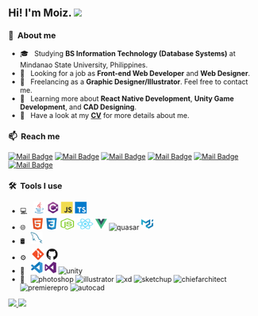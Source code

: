 <h2> Hi! I'm Moiz. <img src="https://user-images.githubusercontent.com/5679180/79618120-0daffb80-80be-11ea-819e-d2b0fa904d07.gif" width="27px"> </h2>

<h3> 🙍 &nbsp;About me </h3>

- 🎓 &nbsp; Studying **BS Information Technology (Database Systems)** at Mindanao State University, Philippines.
- 💼 &nbsp; Looking for a job as **Front-end Web Developer** and **Web Designer**.
- 🎨 &nbsp; Freelancing as a **Graphic Designer/Illustrator**. Feel free to contact me.
- 📖 &nbsp; Learning more about **React Native Development**, **Unity Game Development**, and **CAD Designing**.
- 📄 &nbsp; Have a look at my [**CV**](https://github.com/amsolaiman/my-portfolio-website/raw/main/src/assets/cv.pdf) for more details about me.

<h3> 📫 &nbsp;Reach me </h3>

[![Mail Badge](https://img.shields.io/badge/website-A349A3?style=for-the-badge&logo=About.me&logoColor=white)](https://moizsolaiman.netlify.app/)
[![Mail Badge](https://img.shields.io/badge/Gmail-D14836?style=for-the-badge&logo=gmail&logoColor=white)](mailto:abdulmoiz.solaiman@gmail.com)
[![Mail Badge](https://img.shields.io/badge/Facebook-1877F2?style=for-the-badge&logo=facebook&logoColor=white)](https://www.facebook.com/ja.moiz)
[![Mail Badge](https://img.shields.io/badge/LinkedIn-0077B5?style=for-the-badge&logo=linkedin&logoColor=white)](https://www.linkedin.com/in/abdulmoiz-solaiman)
[![Mail Badge](https://img.shields.io/badge/WhatsApp-25D366?style=for-the-badge&logo=whatsapp&logoColor=white)](https://api.whatsapp.com/send?phone=639090206852)
[![Mail Badge](https://img.shields.io/badge/Steam-000000?style=for-the-badge&logo=steam&logoColor=white)](https://steamcommunity.com/id/jasafanar)

<h3> 🛠️ &nbsp;Tools I use </h3>

- 💻 &nbsp; 
  <img src="https://raw.githubusercontent.com/devicons/devicon/master/icons/java/java-original.svg" alt="java" width="24" height="24"/>
  <img src="https://raw.githubusercontent.com/devicons/devicon/master/icons/csharp/csharp-original.svg" alt="csharp" width="24" height="24"/>
  <img src="https://raw.githubusercontent.com/devicons/devicon/master/icons/javascript/javascript-original.svg" alt="javascript" width="24" height="24"/>
  <img src="https://raw.githubusercontent.com/devicons/devicon/master/icons/typescript/typescript-original.svg" alt="typescript" width="24" height="24"/>
- 🌐 &nbsp; 
  <img src="https://raw.githubusercontent.com/devicons/devicon/master/icons/html5/html5-original.svg" alt="html" width="24" height="24"/>
  <img src="https://raw.githubusercontent.com/devicons/devicon/master/icons/css3/css3-original.svg" alt="css" width="24" height="24"/>
  <img src="https://raw.githubusercontent.com/devicons/devicon/master/icons/nodejs/nodejs-original.svg" alt="nodejs" width="32" width="24" height="24"/>
  <img src="https://raw.githubusercontent.com/devicons/devicon/master/icons/react/react-original.svg" alt="reactjs" width="32" width="24" height="24"/>
  <img src="https://raw.githubusercontent.com/devicons/devicon/master/icons/vuejs/vuejs-original.svg" alt="vuejs" width="24" height="24"/>
  <img src="https://cdn.quasar.dev/logo-v2/svg/logo.svg" alt="quasar" width="24" height="24"/>
  <img src="https://raw.githubusercontent.com/devicons/devicon/master/icons/materialui/materialui-original.svg" alt="mui" width="24" height="24"/>
- 🛢 &nbsp; 
  <img src="https://raw.githubusercontent.com/devicons/devicon/master/icons/mysql/mysql-original.svg" alt="mysql" width="24" height="24"/>
- ⚙️ &nbsp; 
  <img src="https://raw.githubusercontent.com/devicons/devicon/master/icons/git/git-original.svg" alt="git" width="24" height="24"/>
  <img src="https://raw.githubusercontent.com/devicons/devicon/master/icons/github/github-original.svg" alt="github" width="24" height="24"/>
- 🔧 &nbsp; 
  <img src="https://raw.githubusercontent.com/devicons/devicon/master/icons/vscode/vscode-original.svg" alt="vscode" width="24" height="24"/>
  <img src="https://raw.githubusercontent.com/devicons/devicon/master/icons/visualstudio/visualstudio-plain.svg" alt="visualstudio" width="24" height="24"/>
  <img src="https://raw.githubusercontent.com/devicons/devicon/master/icons/unity/unity-original.svg" alt="unity" width="24" height="24"/>
- 🎨 &nbsp; 
  <img src="https://www.adobe.com/content/dam/shared/images/product-icons/svg/photoshop.svg" alt="photoshop" width="24" height="24"/>
  <img src="https://www.adobe.com/content/dam/shared/images/product-icons/svg/illustrator.svg" alt="illustrator" width="24" height="24"/>
  <img src="https://www.adobe.com/content/dam/shared/images/product-icons/svg/xd.svg" alt="xd" width="24" height="24"/>
  <img src="https://seeklogo.com/images/S/sketchup-logo-5248E6166E-seeklogo.com.png" alt="sketchup" width="24" height="24"/>
  <img src="https://canvas.io/static/occipital/images/v4/chief-architect-icon.png" alt="chiefarchitect" width="24" height="24"/>
  <img src="https://www.adobe.com/content/dam/shared/images/product-icons/svg/premiere.svg" alt="premierepro" width="24" height="24"/>
  <img src="https://seeklogo.com/images/A/autocad-logo-C9817CB828-seeklogo.com.png" alt="autocad" width="24" height="24"/>

<a href="https://github.com/amsolaiman">
  <img height="180em" src="https://github-readme-stats.vercel.app/api?username=amsolaiman&title_color=000000&icon_color=A349A4&show_icons=true" />
  <img height="180em" src="https://github-readme-stats.vercel.app/api/top-langs/?username=amsolaiman&title_color=000000&langs_count=6&layout=compact" />
</a>

<!---
amsolaiman/amsolaiman is a ✨ special ✨ repository because its `README.md` (this file) appears on your GitHub profile.
You can click the Preview link to take a look at your changes.
--->
